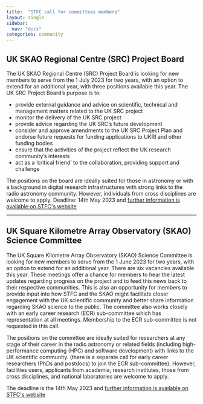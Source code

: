 ```yaml
---
title:  "STFC call for committees members"
layout: single
sidebar:
  nav: "docs"
categories: community
---
```

## UK SKAO Regional Centre (SRC) Project Board ##
The UK SKAO Regional Centre (SRC) Project Board is looking for new members to serve from the 1 July 2023 for two years, with an option to extend for an additional year, with three positions available this year.
The UK SRC Project Board’s purpose is to:
- provide external guidance and advice on scientific, technical and management matters related to the UK SRC project
- monitor the delivery of the UK SRC project
- provide advice regarding the UK SRC’s future development
- consider and approve amendments to the UK SRC Project Plan and endorse future requests for funding applications to UKRI and other funding bodies
- ensure that the activities of the project reflect the UK research community’s interests
- act as a ‘critical friend’ to the collaboration, providing support and challenge  

The positions on the board are ideally suited for those in astronomy or with a background in digital research infrastructures with strong links to the radio astronomy community. However, individuals from cross disciplines are welcome to apply. Deadline: 14th May 2023 and [further information is available on STFC's website](https://www.ukri.org/about-us/stfc/how-we-are-governed/advisory-boards/call-for-applications/)

---

## UK Square Kilometre Array Observatory (SKAO) Science Committee ##

The UK Square Kilometre Array Observatory (SKAO) Science Committee is looking for new members to serve from the 1 June 2023 for two years, with an option to extend for an additional year. There are six vacancies available this year. These meetings offer a chance for members to hear the latest updates regarding progress on the project and to feed this news back to their respective communities. This is also an opportunity for members to provide input into how STFC and the SKAO might facilitate closer engagement with the UK scientific community and better share information regarding SKAO science to the public.
The committee also works closely with an early career research (ECR) sub-committee which has representation at all meetings. Membership to the ECR sub-committee is not requested in this call.

The positions on the committee are ideally suited for researchers at any stage of their career in the radio astronomy or related fields (including high-performance computing (HPC) and software development) with links to the UK scientific community. (there is a separate call for early career researchers (PhDs and postdocs) to join the ECR sub-committee). However, facilities users, applicants from academia, research institutes, those from cross disciplines, and national laboratories are welcome to apply.

The deadline is the 14th May 2023 and [further information is available on STFC's website](https://www.ukri.org/about-us/stfc/how-we-are-governed/advisory-boards/call-for-applications/)
